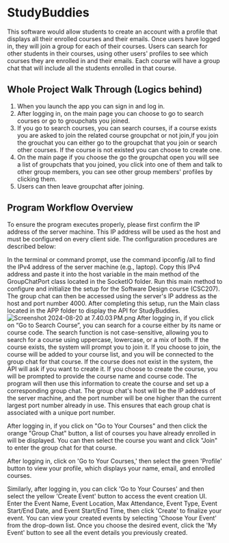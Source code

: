 # StudyBuddies
This software would allow students to create an account with a profile that displays all their enrolled courses and their emails. Once users have logged in, they will join a group for each of their courses. Users can search for other students in their courses, using other users' profiles to see which courses they are enrolled in and their emails. Each course will have a group chat that will include all the students enrolled in that course.

## Whole Project Walk Through (Logics behind)
1. When you launch the app you can sign in and log in.
2. After logging in, on the main page you can choose to go to search courses or go to groupchats you joined.
3. If you go to search courses, you can search courses, if a course exists you are asked to join the related course groupchat or not join,if you join the grouchat you can either go to the groupchat that you join or search other courses. If the course is not existed you can choose to create one.
4. On the main page if you choose the go the groupchat open you will see a list of groupchats that you joined, you click into one of them and talk to other group members, you can see other group members' profiles by clicking them.
5. Users can then leave groupchat after joining.

## Program Workflow Overview
To ensure the program executes properly, please first confirm the IP address of the server machine. This IP address will be used as the host and must be configured on every client side. The configuration procedures are described below:

In the terminal or command prompt, use the command ipconfig /all to find the IPv4 address of the server machine (e.g., laptop). Copy this IPv4 address and paste it into the host variable in the main method of the GroupChatPort class located in the SocketIO folder. Run this main method to configure and initialize the setup for the Software Design course (CSC207). The group chat can then be accessed using the server's IP address as the host and port number 4000. After completing this setup, run the Main class located in the APP folder to display the API for StudyBuddies.
![Screenshot 2024-08-20 at 7.40.03 PM.png](Screenshot%202024-08-20%20at%207.40.03%E2%80%AFPM.png)
After logging in, if you click on “Go to Search Course”, you can search for a course either by its name or course code. The search function is not case-sensitive, allowing you to search for a course using uppercase, lowercase, or a mix of both. If the course exists, the system will prompt you to join it. If you choose to join, the course will be added to your course list, and you will be connected to the group chat for that course. If the course does not exist in the system, the API will ask if you want to create it. If you choose to create the course, you will be prompted to provide the course name and course code. The program will then use this information to create the course and set up a corresponding group chat. The group chat's host will be the IP address of the server machine, and the port number will be one higher than the current largest port number already in use. This ensures that each group chat is associated with a unique port number.

After logging in, if you click on "Go to Your Courses" and then click the orange "Group Chat" button, a list of courses you have already enrolled in will be displayed. You can then select the course you want and click "Join" to enter the group chat for that course.

After logging in, click on 'Go to Your Courses,' then select the green 'Profile' button to view your profile, which displays your name, email, and enrolled courses.

Similarly, after logging in, you can click 'Go to Your Courses' and then select the yellow 'Create Event' button to access the event creation UI. Enter the Event Name, Event Location, Max Attendance, Event Type, Event Start/End Date, and Event Start/End Time, then click 'Create' to finalize your event. You can view your created events by selecting 'Choose Your Event' from the drop-down list. Once you choose the desired event, click the 'My Event' button to see all the event details you previously created.
